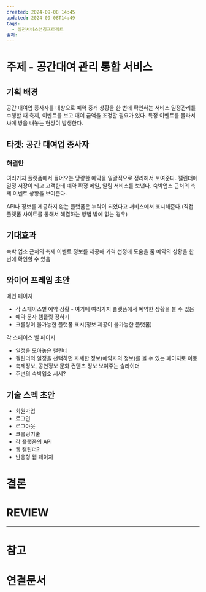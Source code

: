```yaml
---
created: 2024-09-08 14:45
updated: 2024-09-08T14:49
tags:
  - 실전서비스런칭프로젝트
출처: 
---
```

# 주제 - 공간대여 관리 통합 서비스
## 기획 배경
공간 대여업 종사자를 대상으로 예약 중개 상황을 한 번에 확인하는 서비스
일정관리를 수행할 때 축제, 이벤트를 보고 대여 금액을 조정할 필요가 있다. 특정 이벤트를 몰라서 싸게 방을 내놓는 현상이 발생한다.
## 타겟: 공간 대여업 종사자
### 해결안
여러가지 플랫폼에서 들어오는 당량한 예약을 일괄적으로 정리해서 보여준다.
캘린더에 일정 저장이 되고 고객한테 예약 확정 메일, 알림 서비스를 보낸다.
숙박업소 근처의 축제 이벤트 상황을 보여준다.

API나 정보를 제공하지 않는 플랫폼은 누락이 되었다고 서비스에서 표시해준다.(직접 플랫폼 사이트를 통해서 해결하는 방법 밖에 없는 경우)

## 기대효과
숙박 업소 근처의 축제 이벤트 정보를 제공해 가격 선정에 도움을 줌
예약의 상황을 한 번에 확인할 수 있음


## 와이어 프레임 초안
메인 페이지
- 각 스페이스별 예약 상황 - 여기에 여러가지 플랫폼에서 예약한 상황을 볼 수 있음
- 예약 문자 템플릿 정하기
- 크롤링이 불가능한 플랫폼 표시(정보 제공이 불가능한 플랫폼)

각 스페이스 별 페이지
- 일정을 모아놓은 캘린더
- 캘린더의 일정을 선택하면 자세한 정보(예약자의 정보)를 볼 수 있는 페이지로 이동
- 축제정보, 공연정보 문화 컨텐츠 정보 보여주는 슬라이더
- 주변의 숙박업소 시세?
## 기술 스펙 초안
- 회원가입
- 로그인
- 로그아웃
- 크롤링기술
- 각 플랫폼의 API
- 웹 캘린더?
- 반응형 웹 페이지



# 결론

# REVIEW


---
# 참고

# 연결문서